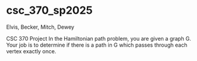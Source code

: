 # csc_370_sp2025

Elvis, Becker, Mitch, Dewey

CSC 370 Project
In the Hamiltonian path problem, you are given a graph G. Your job is to determine if there is a path in G which passes through each vertex exactly once.
